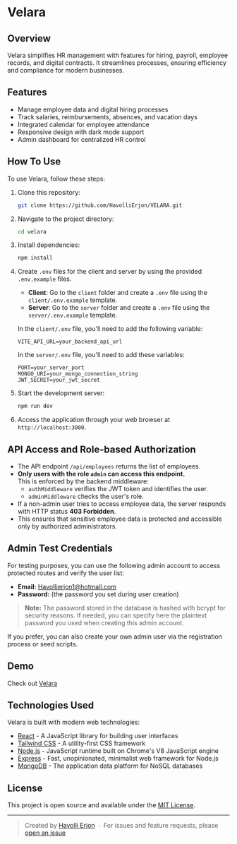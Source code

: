 # Velara

## Overview

Velara simplifies HR management with features for hiring, payroll, employee records, and digital contracts. It streamlines processes, ensuring efficiency and compliance for modern businesses.

## Features

- Manage employee data and digital hiring processes
- Track salaries, reimbursements, absences, and vacation days
- Integrated calendar for employee attendance
- Responsive design with dark mode support
- Admin dashboard for centralized HR control

## How To Use

To use Velara, follow these steps:

1. Clone this repository:

    ```bash
    git clone https://github.com/HavolliErjon/VELARA.git
    ```

2. Navigate to the project directory:

    ```bash
    cd velara
    ```

3. Install dependencies:

    ```bash
    npm install
    ```

4. Create `.env` files for the client and server by using the provided `.env.example` files.

    - **Client**: Go to the `client` folder and create a `.env` file using the `client/.env.example` template.
    - **Server**: Go to the `server` folder and create a `.env` file using the `server/.env.example` template.

    In the `client/.env` file, you'll need to add the following variable:

    ```env
    VITE_API_URL=your_backend_api_url
    ```

    In the `server/.env` file, you'll need to add these variables:

    ```env
    PORT=your_server_port
    MONGO_URI=your_mongo_connection_string
    JWT_SECRET=your_jwt_secret
    ```

5. Start the development server:

    ```bash
    npm run dev
    ```

6. Access the application through your web browser at `http://localhost:3000`.

## API Access and Role-based Authorization

- The API endpoint `/api/employees` returns the list of employees.
- **Only users with the role `admin` can access this endpoint.**  
  This is enforced by the backend middleware:
  - `authMiddleware` verifies the JWT token and identifies the user.
  - `adminMiddleware` checks the user's role.
- If a non-admin user tries to access employee data, the server responds with HTTP status **403 Forbidden**.
- This ensures that sensitive employee data is protected and accessible only by authorized administrators.


## Admin Test Credentials

For testing purposes, you can use the following admin account to access protected routes and verify the user list:

- **Email:** Havollierjon1@hotmail.com  
- **Password:** (the password you set during user creation)

> **Note:** The password stored in the database is hashed with bcrypt for security reasons. If needed, you can specify here the plaintext password you used when creating this admin account.

If you prefer, you can also create your own admin user via the registration process or seed scripts.



## Demo

Check out [Velara](https://velara-cyan.vercel.app/)

## Technologies Used

Velara is built with modern web technologies:

- [React](https://reactjs.org/) - A JavaScript library for building user interfaces
- [Tailwind CSS](https://tailwindcss.com/) - A utility-first CSS framework
- [Node.js](https://nodejs.org/) - JavaScript runtime built on Chrome's V8 JavaScript engine
- [Express](https://expressjs.com/) - Fast, unopinionated, minimalist web framework for Node.js
- [MongoDB](https://www.mongodb.com/) - The application data platform for NoSQL databases

## License

This project is open source and available under the [MIT License](LICENSE).

---

> Created by [Havolli Erjon](https://havollierjon.github.io/Porfolio/) &nbsp;&middot;&nbsp;
> For issues and feature requests, please [open an issue](https://github.com/HavolliErjon/VELARA)

